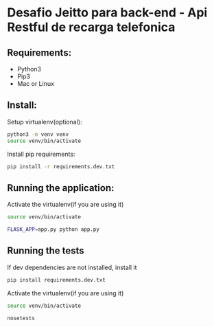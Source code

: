 # Desafio Jeitto para back-end - Api Restful de recarga telefonica  

## Requirements:
- Python3 
- Pip3
- Mac or Linux

## Install:
Setup virtualenv(optional):
```bash
python3 -m venv venv
source venv/bin/activate
```

Install pip requirements:
```bash
pip install -r requirements.dev.txt
```

## Running the application:
Activate the virtualenv(if you are using it)
```bash
source venv/bin/activate
```

```bash
FLASK_APP=app.py python app.py
```

## Running the tests
If dev dependencies are not installed, install it
```bash
pip install requirements.dev.txt
```

Activate the virtualenv(if you are using it)
```bash
source venv/bin/activate
```

```bash
nosetests
```


